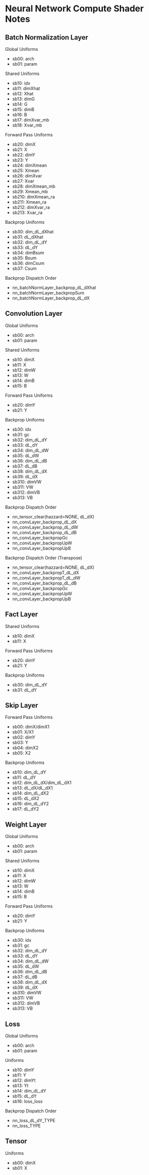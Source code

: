 Neural Network Compute Shader Notes
===================================

Batch Normalization Layer
-------------------------

Global Uniforms

* sb00: arch
* sb01: param

Shared Uniforms

* sb10: idx
* sb11: dimXhat
* sb12: Xhat
* sb13: dimG
* sb14: G
* sb15: dimB
* sb16: B
* sb17: dimXvar_mb
* sb18: Xvar_mb

Forward Pass Uniforms

* sb20:  dimX
* sb21:  X
* sb22:  dimY
* sb23:  Y
* sb24:  dimXmean
* sb25:  Xmean
* sb26:  dimXvar
* sb27:  Xvar
* sb28:  dimXmean_mb
* sb29:  Xmean_mb
* sb210: dimXmean_ra
* sb211: Xmean_ra
* sb212: dimXvar_ra
* sb213: Xvar_ra

Backprop Uniforms

* sb30: dim_dL_dXhat
* sb31: dL_dXhat
* sb32: dim_dL_dY
* sb33: dL_dY
* sb34: dimBsum
* sb35: Bsum
* sb36: dimCsum
* sb37: Csum

Backprop Dispatch Order

* nn_batchNormLayer_backprop_dL_dXhat
* nn_batchNormLayer_backpropSum
* nn_batchNormLayer_backprop_dL_dX

Convolution Layer
-----------------

Global Uniforms

* sb00: arch
* sb01: param

Shared Uniforms

* sb10: dimX
* sb11: X
* sb12: dimW
* sb13: W
* sb14: dimB
* sb15: B

Forward Pass Uniforms

* sb20: dimY
* sb21: Y

Backprop Uniforms

* sb30:  idx
* sb31:  gc
* sb32:  dim_dL_dY
* sb33:  dL_dY
* sb34:  dim_dL_dW
* sb35:  dL_dW
* sb36:  dim_dL_dB
* sb37:  dL_dB
* sb38:  dim_dL_dX
* sb39:  dL_dX
* sb310: dimVW
* sb311: VW
* sb312: dimVB
* sb313: VB

Backprop Dispatch Order

* nn_tensor_clear(hazzard=NONE, dL_dX)
* nn_convLayer_backprop_dL_dX
* nn_convLayer_backprop_dL_dW
* nn_convLayer_backprop_dL_dB
* nn_convLayer_backpropGc
* nn_convLayer_backpropUpW
* nn_convLayer_backpropUpB

Backprop Dispatch Order (Transpose)

* nn_tensor_clear(hazzard=NONE, dL_dX)
* nn_convLayer_backpropT_dL_dX
* nn_convLayer_backpropT_dL_dW
* nn_convLayer_backprop_dL_dB
* nn_convLayer_backpropGc
* nn_convLayer_backpropUpW
* nn_convLayer_backpropUpB

Fact Layer
----------

Shared Uniforms

* sb10: dimX
* sb11: X

Forward Pass Uniforms

* sb20: dimY
* sb21: Y

Backprop Uniforms

* sb30: dim_dL_dY
* sb31: dL_dY

Skip Layer
----------

Forward Pass Uniforms

* sb00: dimX/dimX1
* sb01: X/X1
* sb02: dimY
* sb03: Y
* sb04: dimX2
* sb05: X2

Backprop Uniforms

* sb10: dim_dL_dY
* sb11: dL_dY
* sb12: dim_dL_dX/dim_dL_dX1
* sb13: dL_dX/dL_dX1
* sb14: dim_dL_dX2
* sb15: dL_dX2
* sb16: dim_dL_dY2
* sb17: dL_dY2

Weight Layer
------------

Global Uniforms

* sb00: arch
* sb01: param

Shared Uniforms

* sb10: dimX
* sb11: X
* sb12: dimW
* sb13: W
* sb14: dimB
* sb15: B

Forward Pass Uniforms

* sb20: dimY
* sb21: Y

Backprop Uniforms

* sb30:  idx
* sb31:  gc
* sb32:  dim_dL_dY
* sb33:  dL_dY
* sb34:  dim_dL_dW
* sb35:  dL_dW
* sb36:  dim_dL_dB
* sb37:  dL_dB
* sb38:  dim_dL_dX
* sb39:  dL_dX
* sb310: dimVW
* sb311: VW
* sb312: dimVB
* sb313: VB

Loss
----

Global Uniforms

* sb00: arch
* sb01: param

Uniforms

* sb10: dimY
* sb11: Y
* sb12: dimYt
* sb13: Yt
* sb14: dim_dL_dY
* sb15: dL_dY
* sb16: loss_loss

Backprop Dispatch Order

* nn_loss_dL_dY_TYPE
* nn_loss_TYPE

Tensor
------

Uniforms

* sb00: dimX
* sb01: X
